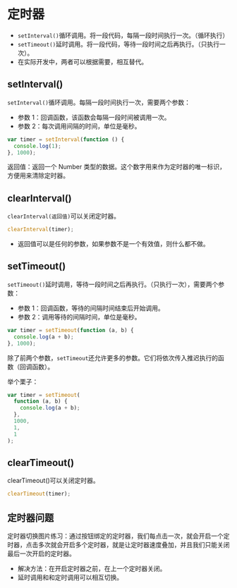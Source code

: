 # 定时器

- `setInterval()`循环调用。将一段代码，每隔一段时间执行一次。（循环执行）
- `setTimeout()`延时调用。将一段代码，等待一段时间之后再执行。（只执行一次）。
- 在实际开发中，两者可以根据需要，相互替代。

## setInterval()

`setInterval()`循环调用。每隔一段时间执行一次，需要两个参数：

- 参数 1：回调函数，该函数会每隔一段时间被调用一次。
- 参数 2：每次调用间隔的时间，单位是毫秒。

```js
var timer = setInterval(function () {
  console.log(1);
}, 1000);
```

返回值：返回一个 Number 类型的数据。这个数字用来作为定时器的唯一标识，方便用来清除定时器。

## clearInterval()

`clearInterval(返回值)`可以关闭定时器。

```js
clearInterval(timer);
```

- 返回值可以是任何的参数，如果参数不是一个有效值，则什么都不做。

## setTimeout()

`setTimeout()`延时调用，等待一段时间之后再执行。（只执行一次），需要两个参数：

- 参数 1：回调函数，等待的间隔时间结束后开始调用。
- 参数 2：调用等待的间隔时间，单位是毫秒。

```js
var timer = setTimeout(function (a, b) {
  console.log(a + b);
}, 1000);
```

除了前两个参数，`setTimeout`还允许更多的参数。它们将依次传入推迟执行的函数（回调函数）。

举个栗子：

```js
var timer = setTimeout(
  function (a, b) {
    console.log(a + b);
  },
  1000,
  1,
  1
);
```

## clearTimeout()

clearTimeout()可以关闭定时器。

```js
clearTimeout(timer);
```

## 定时器问题

定时器切换图片练习：通过按钮绑定的定时器，我们每点击一次，就会开启一个定时器，点击多次就会开启多个定时器，就是让定时器速度叠加，并且我们只能关闭最后一次开启的定时器。

- 解决方法：在开启定时器之前，在上一个定时器关闭。
- 延时调用和和定时调用可以相互切换。
